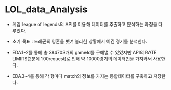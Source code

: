 # LOL_data_Analysis

* 게임 league of legends의 API를 이용해 데이터를 추출하고 분석하는 과정을 다루었다.

* 초기 목표 : 드래곤의 영혼을 뺏겨 불리한 상황에서 이긴 경기를 분석한다.

 * EDA1~2를 통해 총 384703개의 gameId를 구해낼 수 있었지만 API의 RATE LIMITS(2분에 100request)로 인해 약 10000경기의 데이터만을 가져와서 사용한다.
 * EDA3~4를 통해 각 행마다 match의 정보를 가지는 통합데이터를 구축하고 저장한다.
